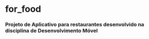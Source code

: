 # for_food

### Projeto de Aplicativo para restaurantes desenvolvido na disciplina de Desenvolvimento Móvel
